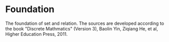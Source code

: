 # Foundation

The foundation of set and relation. The sources are developed according to the book "Discrete Mathmatics" (Version 3), Baolin Yin, Ziqiang He, et al, Higher Education Press, 2011. 
